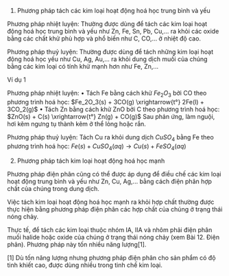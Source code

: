 1. Phương pháp tách các kim loại hoạt động hoá học trung bình và yếu

Phương pháp nhiệt luyện:
Thường được dùng để tách các kim loại hoạt động hoá học trung bình và yếu như Zn, Fe, Sn, Pb, Cu,... ra khỏi các oxide bằng các chất khử phù hợp và phổ biến như C, CO,... ở nhiệt độ cao.

Phương pháp thuỷ luyện:
Thường được dùng để tách những kim loại hoạt động hoá học yếu như Cu, Ag, Au,... ra khỏi dung dịch muối của chúng bằng các kim loại có tính khử mạnh hơn như Fe, Zn,...

Ví dụ 1

Phương pháp nhiệt luyện:
• Tách Fe bằng cách khử $Fe_2O_3$ bởi CO theo phương trình hoá học:
$Fe_2O_3(s) + 3CO(g) \xrightarrow{t°} 2Fe(l) + 3CO_2(g)$
• Tách Zn bằng cách khử ZnO bởi C theo phương trình hoá học:
$ZnO(s) + C(s) \xrightarrow{t°} Zn(g) + CO(g)$
Sau phản ứng, làm nguội, hơi kẽm ngưng tụ thành kẽm ở thể lỏng hoặc rắn.

Phương pháp thuỷ luyện:
Tách Cu ra khỏi dung dịch $CuSO_4$ bằng Fe theo phương trình hoá học:
$Fe(s) + CuSO_4(aq) \longrightarrow Cu(s) + FeSO_4(aq)$

2. Phương pháp tách kim loại hoạt động hoá học mạnh

Phương pháp điện phân cũng có thể được áp dụng để điều chế các kim loại hoạt động trung bình và yếu như Zn, Cu, Ag,... bằng cách điện phân hợp chất của chúng trong dung dịch.

Việc tách kim loại hoạt động hoá học mạnh ra khỏi hợp chất thường được thực hiện bằng phương pháp điện phân các hợp chất của chúng ở trạng thái nóng chảy.

Thực tế, để tách các kim loại thuộc nhóm IA, IIA và nhôm phải điện phân muối halide hoặc oxide của chúng ở trạng thái nóng chảy (xem Bài 12. Điện phân). Phương pháp này tốn nhiều năng lượng[1].

[1] Dù tốn năng lượng nhưng phương pháp điện phân cho sản phẩm có độ tinh khiết cao, được dùng nhiều trong tinh chế kim loại.